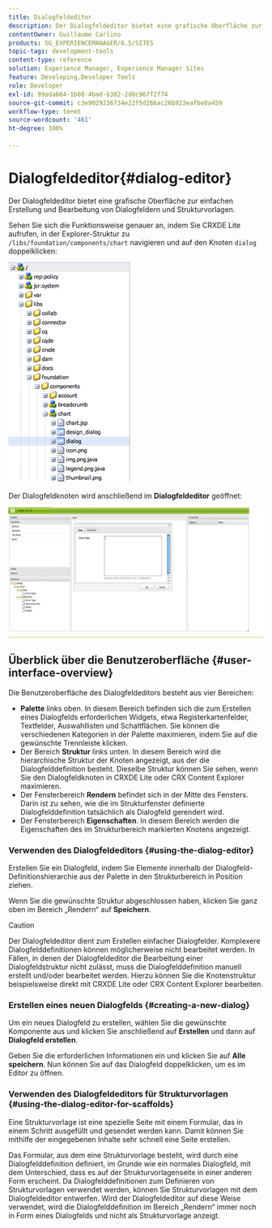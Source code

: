 ```yaml
---
title: Dialogfeldeditor
description: Der Dialogfeldeditor bietet eine grafische Oberfläche zur einfachen Erstellung und Bearbeitung von Dialogfeldern und Strukturvorlagen.
contentOwner: Guillaume Carlino
products: SG_EXPERIENCEMANAGER/6.5/SITES
topic-tags: development-tools
content-type: reference
solution: Experience Manager, Experience Manager Sites
feature: Developing,Developer Tools
role: Developer
exl-id: 99ada664-1b08-4bad-b382-2d8c967f2f74
source-git-commit: c3e9029236734e22f5d266ac26b923eafbe0a459
workflow-type: tm+mt
source-wordcount: '461'
ht-degree: 100%

---
```


# Dialogfeldeditor{#dialog-editor}

Der Dialogfeldeditor bietet eine grafische Oberfläche zur einfachen Erstellung und Bearbeitung von Dialogfeldern und Strukturvorlagen.

Sehen Sie sich die Funktionsweise genauer an, indem Sie CRXDE Lite aufrufen, in der Explorer-Struktur zu `/libs/foundation/components/chart` navigieren und auf den Knoten `dialog` doppelklicken:

![chlimage_1-247](assets/chlimage_1-247.png)

Der Dialogfeldknoten wird anschließend im **Dialogfeldeditor** geöffnet:

![screen_shot_2012-02-01at25033pm](assets/screen_shot_2012-02-01at25033pm.png)

## Überblick über die Benutzeroberfläche {#user-interface-overview}

Die Benutzeroberfläche des Dialogfeldeditors besteht aus vier Bereichen:

* **Palette** links oben. In diesem Bereich befinden sich die zum Erstellen eines Dialogfelds erforderlichen Widgets, etwa Registerkartenfelder, Textfelder, Auswahllisten und Schaltflächen. Sie können die verschiedenen Kategorien in der Palette maximieren, indem Sie auf die gewünschte Trennleiste klicken.
* Der Bereich **Struktur** links unten. In diesem Bereich wird die hierarchische Struktur der Knoten angezeigt, aus der die Dialogfelddefinition besteht. Dieselbe Struktur können Sie sehen, wenn Sie den Dialogfeldknoten in CRXDE Lite oder CRX Content Explorer maximieren.
* Der Fensterbereich **Rendern** befindet sich in der Mitte des Fensters. Darin ist zu sehen, wie die im Strukturfenster definierte Dialogfelddefinition tatsächlich als Dialogfeld gerendert wird.
* Der Fensterbereich **Eigenschaften**. In diesem Bereich werden die Eigenschaften des im Strukturbereich markierten Knotens angezeigt.

### Verwenden des Dialogfeldeditors {#using-the-dialog-editor}

Erstellen Sie ein Dialogfeld, indem Sie Elemente innerhalb der Dialogfeld-Definitionshierarchie aus der Palette in den Strukturbereich in Position ziehen.

Wenn Sie die gewünschte Struktur abgeschlossen haben, klicken Sie ganz oben im Bereich „Rendern“ auf **Speichern**.

>[!CAUTION]
>
>Der Dialogfeldeditor dient zum Erstellen einfacher Dialogfelder. Komplexere Dialogfelddefinitionen können möglicherweise nicht bearbeitet werden. In Fällen, in denen der Dialogfeldeditor die Bearbeitung einer Dialogfeldstruktur nicht zulässt, muss die Dialogfelddefinition manuell erstellt und/oder bearbeitet werden. Hierzu können Sie die Knotenstruktur beispielsweise direkt mit CRXDE Lite oder CRX Content Explorer bearbeiten.

### Erstellen eines neuen Dialogfelds {#creating-a-new-dialog}

Um ein neues Dialogfeld zu erstellen, wählen Sie die gewünschte Komponente aus und klicken Sie anschließend auf **Erstellen** und dann auf **Dialogfeld erstellen**.

Geben Sie die erforderlichen Informationen ein und klicken Sie auf **Alle speichern**. Nun können Sie auf das Dialogfeld doppelklicken, um es im Editor zu öffnen.

### Verwenden des Dialogfeldeditors für Strukturvorlagen {#using-the-dialog-editor-for-scaffolds}

Eine Strukturvorlage ist eine spezielle Seite mit einem Formular, das in einem Schritt ausgefüllt und gesendet werden kann. Damit können Sie mithilfe der eingegebenen Inhalte sehr schnell eine Seite erstellen.

Das Formular, aus dem eine Strukturvorlage besteht, wird durch eine Dialogfelddefinition definiert, im Grunde wie ein normales Dialogfeld, mit dem Unterschied, dass es auf der Strukturvorlagenseite in einer anderen Form erscheint. Da Dialogfelddefinitionen zum Definieren von Strukturvorlagen verwendet werden, können Sie Strukturvorlagen mit dem Dialogfeldeditor entwerfen. Wird der Dialogfeldeditor auf diese Weise verwendet, wird die Dialogfelddefinition im Bereich „Rendern“ immer noch in Form eines Dialogfelds und nicht als Strukturvorlage anzeigt.

